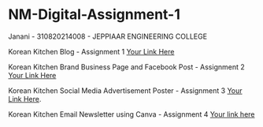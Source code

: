 # NM-Digital-Assignment-1
Janani - 310820214008 - JEPPIAAR ENGINEERING COLLEGE

Korean Kitchen Blog - Assignment 1
[Your Link Here](https://koreankitchen17.blogspot.com/2023/10/korean-kitchen.html)


Korean Kitchen Brand Business Page and Facebook Post - Assignment 2
[Your Link Here](https://www.facebook.com/profile.php?id=61552642214058&mibextid=ZbWKwL)


Korean Kitchen Social Media Advertisement Poster - Assignment 3
[Your Link Here](https://m.facebook.com/story.php?story_fbid=pfbid02PkHUnfKwadSmLeueoAjnTURoHsV76nbZpNapg5jyQ2JPNoEuyfHJSNJzCtwkQzoWl&id=61552642214058&mibextid=Nif5oz).


Korean Kitchen Email Newsletter using Canva - Assignment 4
[Your link here](https://drive.google.com/file/d/1zd-wQOgB3fvKTX1IALKBCmgn_bvXGOpe/view?usp=sharing)
